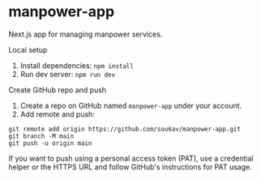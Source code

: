 # manpower-app

Next.js app for managing manpower services.

Local setup

1. Install dependencies: `npm install`
2. Run dev server: `npm run dev`

Create GitHub repo and push

1. Create a repo on GitHub named `manpower-app` under your account.
2. Add remote and push:

```
git remote add origin https://github.com/sou6av/manpower-app.git
git branch -M main
git push -u origin main
```

If you want to push using a personal access token (PAT), use a credential helper or the HTTPS URL and follow GitHub's instructions for PAT usage.
